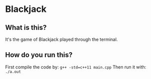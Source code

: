# Blackjack
## What is this?
It's the game of Blackjack played through the terminal.
## How do you run this?
First compile the code by: `g++ -std=c++11 main.cpp`
Then run it with: `./a.out`
